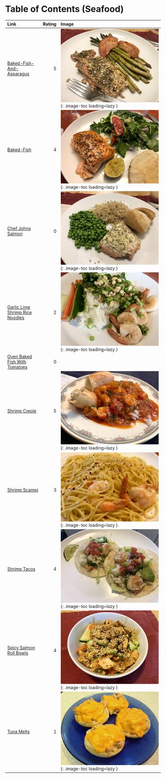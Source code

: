 # Table of Contents (Seafood)

| Link                                                                    |   Rating | Image                                                                                                       |
|:------------------------------------------------------------------------|---------:|:------------------------------------------------------------------------------------------------------------|
| [Baked-Fish-And-Asparagus](./baked-fish-and-asparagus.md)               |        5 | ![baked-fish-and-asparagus.jpeg](./baked-fish-and-asparagus.jpeg){: .image-toc loading=lazy }               |
| [Baked-Fish](./baked-fish.md)                                           |        4 | ![baked-fish.jpeg](./baked-fish.jpeg){: .image-toc loading=lazy }                                           |
| [Chef Johns Salmon](./chef_johns_salmon.md)                             |        0 | ![chef_johns_salmon.jpeg](./chef_johns_salmon.jpeg){: .image-toc loading=lazy }                             |
| [Garlic Lime Shrimp Rice Noodles](./garlic_lime_shrimp_rice_noodles.md) |        2 | ![garlic_lime_shrimp_rice_noodles.jpeg](./garlic_lime_shrimp_rice_noodles.jpeg){: .image-toc loading=lazy } |
| [Oven Baked Fish With Tomatoes](./oven_baked_fish_with_tomatoes.md)     |        0 | <!-- TODO: Capture image -->                                                                                |
| [Shrimp Creole](./shrimp_creole.md)                                     |        5 | ![shrimp_creole.jpeg](./shrimp_creole.jpeg){: .image-toc loading=lazy }                                     |
| [Shrimp Scampi](./shrimp_scampi.md)                                     |        3 | ![shrimp_scampi.jpeg](./shrimp_scampi.jpeg){: .image-toc loading=lazy }                                     |
| [Shrimp Tacos](./shrimp_tacos.md)                                       |        4 | ![shrimp_tacos.jpg](./shrimp_tacos.jpg){: .image-toc loading=lazy }                                         |
| [Spicy Salmon Roll Bowls](./spicy_salmon_roll_bowls.md)                 |        4 | ![spicy_salmon_roll_bowls.jpeg](./spicy_salmon_roll_bowls.jpeg){: .image-toc loading=lazy }                 |
| [Tuna Melts](./tuna_melts.md)                                           |        1 | ![tuna_melts.jpg](./tuna_melts.jpg){: .image-toc loading=lazy }                                             |
